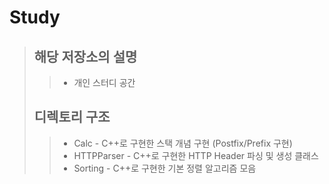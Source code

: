# Study
>## 해당 저장소의 설명
>>* 개인 스터디 공간
>## 디렉토리 구조
>>* Calc - C++로 구현한 스택 개념 구현 (Postfix/Prefix 구현)
>>* HTTPParser - C++로 구현한 HTTP Header 파싱 및 생성 클래스
>>* Sorting - C++로 구현한 기본 정렬 알고리즘 모음 
